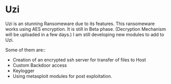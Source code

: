 # Uzi
Uzi is an stunning Ransomeware due to its features.
This ransomeware works using AES encryption.
It is still in Beta phase. 
(Decryption Mechanism will be uploaded in a few days.)
I am still developing new modules to add to Uzi.

Some of them are::
- Creation of an encrypted ssh server for transfer of files to Host
- Custom Backdoor access
- Keylogger
- Using metasploit modules for post exploitation.

